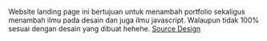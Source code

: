 Website landing page ini bertujuan untuk menambah portfolio sekaligus menambah ilmu pada desain dan juga ilmu javascript. Walaupun tidak 100% sesuai dengan desain yang dibuat hehehe.
[Source Design](https://www.figma.com/file/PREGeOknaCpLzTEyZQpM8c/Kopai?node-id=0%3A1)
